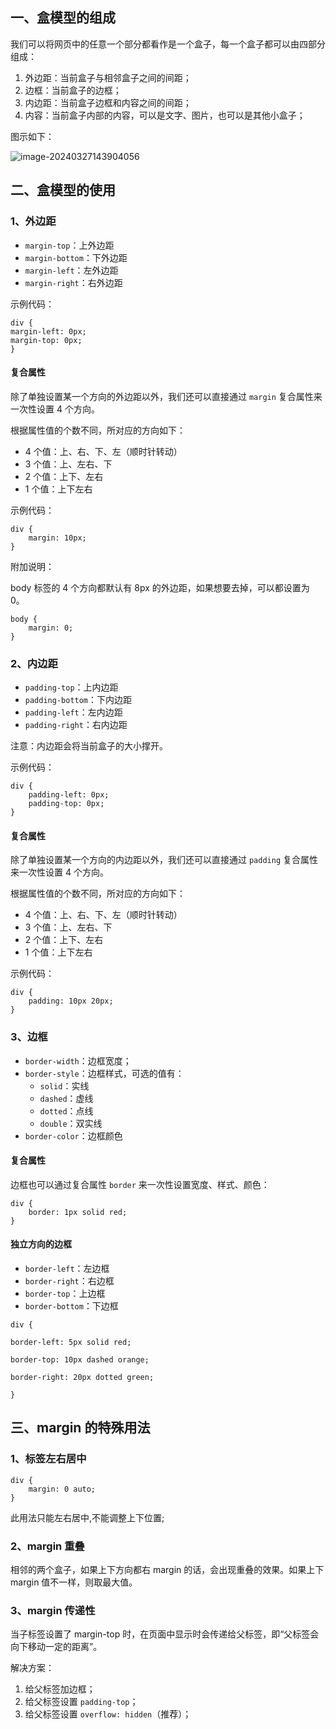 
## 一、盒模型的组成

我们可以将网页中的任意一个部分都看作是一个盒子，每一个盒子都可以由四部分组成：

1. 外边距：当前盒子与相邻盒子之间的间距；
2. 边框：当前盒子的边框；
3. 内边距：当前盒子边框和内容之间的间距；
4. 内容：当前盒子内部的内容，可以是文字、图片，也可以是其他小盒子；

图示如下：

![image-20240327143904056](https://woniumd.oss-cn-hangzhou.aliyuncs.com/web/jianglan/20240327143904.png)

## 二、盒模型的使用

### 1、外边距

- `margin-top`：上外边距
- `margin-bottom`：下外边距
- `margin-left`：左外边距
- `margin-right`：右外边距

示例代码：
```
div {
margin-left: 0px;
margin-top: 0px;
}
```

#### 复合属性

除了单独设置某一个方向的外边距以外，我们还可以直接通过 `margin` 复合属性来一次性设置 4 个方向。

根据属性值的个数不同，所对应的方向如下：

- 4 个值：上、右、下、左（顺时针转动）
- 3 个值：上、左右、下
- 2 个值：上下、左右
- 1 个值：上下左右

示例代码：
```
div {
	margin: 10px;
}
```

附加说明：

body 标签的 4 个方向都默认有 8px 的外边距，如果想要去掉，可以都设置为 0。
```
body {
	margin: 0;
}
```

### 2、内边距

- `padding-top`：上内边距
- `padding-bottom`：下内边距
- `padding-left`：左内边距
- `padding-right`：右内边距

注意：内边距会将当前盒子的大小撑开。

示例代码：
```
div {
	padding-left: 0px;
	padding-top: 0px;
}
```

#### 复合属性

除了单独设置某一个方向的内边距以外，我们还可以直接通过 `padding` 复合属性来一次性设置 4 个方向。

根据属性值的个数不同，所对应的方向如下：

- 4 个值：上、右、下、左（顺时针转动）
- 3 个值：上、左右、下
- 2 个值：上下、左右
- 1 个值：上下左右

示例代码：
```
div {
	padding: 10px 20px;
}

```

### 3、边框

- `border-width`：边框宽度；
- `border-style`：边框样式，可选的值有：
    - `solid`：实线
    - `dashed`：虚线
    - `dotted`：点线
    - `double`：双实线
- `border-color`：边框颜色

#### 复合属性

边框也可以通过复合属性 `border` 来一次性设置宽度、样式、颜色：
```
div {
	border: 1px solid red;
}
```

#### 独立方向的边框

- `border-left`：左边框
- `border-right`：右边框
- `border-top`：上边框
- `border-bottom`：下边框

```
div {

border-left: 5px solid red;

border-top: 10px dashed orange;

border-right: 20px dotted green;

}
```

## 三、margin 的特殊用法

### 1、标签左右居中
```
div {
	margin: 0 auto;
}
```

此用法只能左右居中,不能调整上下位置;

### 2、margin 重叠

相邻的两个盒子，如果上下方向都右 margin 的话，会出现重叠的效果。如果上下 margin 值不一样，则取最大值。

### 3、margin 传递性

当子标签设置了 margin-top 时，在页面中显示时会传递给父标签，即“父标签会向下移动一定的距离”。

解决方案：
1. 给父标签加边框；
2. 给父标签设置 `padding-top`；
3. 给父标签设置 `overflow: hidden`（推荐）；
